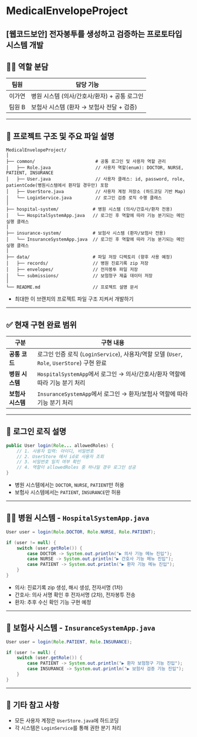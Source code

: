 # MedicalEnvelopeProject
[웹코드보안] 전자봉투를 생성하고 검증하는 프로토타입 시스템 개발
---
## 👨‍💻 역할 분담

| 팀원     | 담당 기능                                |
|----------|-------------------------------------------|
| 이가연   | 병원 시스템 (의사/간호사/환자) + 공통 로그인 |
| 팀원 B   | 보험사 시스템 (환자 → 보험사 전달 + 검증) |

---

## 📁 프로젝트 구조 및 주요 파일 설명
```
MedicalEnvelopeProject/
│
├── common/                       # 공통 로그인 및 사용자 역할 관리
│   ├── Role.java                 // 사용자 역할(enum): DOCTOR, NURSE, PATIENT, INSURANCE
│   ├── User.java                 // 사용자 클래스: id, password, role, patientCode(병원시스템에서 환자일 경우만) 포함
│   ├── UserStore.java            // 사용자 계정 저장소 (하드코딩 기반 Map)
│   └── LoginService.java         // 로그인 검증 로직 수행 클래스
│
├── hospital-system/             # 병원 시스템 (의사/간호사/환자 전용)
│   └── HospitalSystemApp.java   // 로그인 후 역할에 따라 기능 분기되는 메인 실행 클래스
│
├── insurance-system/            # 보험사 시스템 (환자/보험사 전용)
│   └── InsuranceSystemApp.java  // 로그인 후 역할에 따라 기능 분기되는 메인 실행 클래스
│
├── data/                        # 파일 저장 디렉토리 (향후 사용 예정)
│   ├── records/                 // 병원 진료기록 zip 저장
│   ├── envelopes/               // 전자봉투 파일 저장
│   └── submissions/             // 보험청구 제출 데이터 저장
│
└── README.md                    // 프로젝트 설명 문서
```
- 최대한 이 브랜치의 프로젝트 파일 구조 지켜서 개발하기

---
## ✅ 현재 구현 완료 범위

| 구분              | 구현 내용 |
|-------------------|-----------|
| **공통 코드**     | 로그인 인증 로직 (`LoginService`), 사용자/역할 모델 (`User`, `Role`, `UserStore`) 구현 완료 |
| **병원 시스템**   | `HospitalSystemApp`에서 로그인 → 의사/간호사/환자 역할에 따라 기능 분기 처리 |
| **보험사 시스템** | `InsuranceSystemApp`에서 로그인 → 환자/보험사 역할에 따라 기능 분기 처리 |

---

## 🔐 로그인 로직 설명

```java
public User login(Role... allowedRoles) {
    // 1. 사용자 입력: 아이디, 비밀번호
    // 2. UserStore 에서 id로 사용자 조회
    // 3. 비밀번호 일치 여부 확인
    // 4. 역할이 allowedRoles 중 하나일 경우 로그인 성공
}
```

- 병원 시스템에서는 `DOCTOR`, `NURSE`, `PATIENT`만 허용
- 보험사 시스템에서는 `PATIENT`, `INSURANCE`만 허용

---
## 👨‍⚕️ 병원 시스템 - `HospitalSystemApp.java`

```java
User user = login(Role.DOCTOR, Role.NURSE, Role.PATIENT);

if (user != null) {
    switch (user.getRole()) {
        case DOCTOR -> System.out.println("▶ 의사 기능 메뉴 진입");
        case NURSE -> System.out.println("▶ 간호사 기능 메뉴 진입");
        case PATIENT -> System.out.println("▶ 환자 기능 메뉴 진입");
    }
}
```

- 의사: 진료기록 zip 생성, 해시 생성, 전자서명 (1차)
- 간호사: 의사 서명 확인 후 전자서명 (2차), 전자봉투 전송
- 환자: 추후 수신 확인 기능 구현 예정

---

## 🏢 보험사 시스템 - `InsuranceSystemApp.java`

```java
User user = login(Role.PATIENT, Role.INSURANCE);

if (user != null) {
    switch (user.getRole()) {
        case PATIENT -> System.out.println("▶ 환자 보험청구 기능 진입");
        case INSURANCE -> System.out.println("▶ 보험사 검증 기능 진입");
    }
}
```
---
## 📌 기타 참고 사항

- 모든 사용자 계정은 `UserStore.java`에 하드코딩
- 각 시스템은 `LoginService`를 통해 권한 분기 처리
